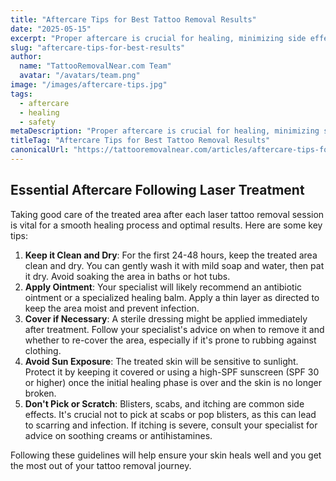 ```yaml
---
title: "Aftercare Tips for Best Tattoo Removal Results"
date: "2025-05-15"
excerpt: "Proper aftercare is crucial for healing, minimizing side effects, and achieving the best possible outcome from your tattoo removal sessions."
slug: "aftercare-tips-for-best-results"
author:
  name: "TattooRemovalNear.com Team"
  avatar: "/avatars/team.png"
image: "/images/aftercare-tips.jpg"
tags:
  - aftercare
  - healing
  - safety
metaDescription: "Proper aftercare is crucial for healing, minimizing side effects, and achieving the best possible outcome from your tattoo removal sessions."
titleTag: "Aftercare Tips for Best Tattoo Removal Results"
canonicalUrl: "https://tattooremovalnear.com/articles/aftercare-tips-for-best-results"
---
```


## Essential Aftercare Following Laser Treatment

Taking good care of the treated area after each laser tattoo removal session is vital for a smooth healing process and optimal results. Here are some key tips:

1.  **Keep it Clean and Dry**: For the first 24-48 hours, keep the treated area clean and dry. You can gently wash it with mild soap and water, then pat it dry. Avoid soaking the area in baths or hot tubs.
2.  **Apply Ointment**: Your specialist will likely recommend an antibiotic ointment or a specialized healing balm. Apply a thin layer as directed to keep the area moist and prevent infection.
3.  **Cover if Necessary**: A sterile dressing might be applied immediately after treatment. Follow your specialist's advice on when to remove it and whether to re-cover the area, especially if it's prone to rubbing against clothing.
4.  **Avoid Sun Exposure**: The treated skin will be sensitive to sunlight. Protect it by keeping it covered or using a high-SPF sunscreen (SPF 30 or higher) once the initial healing phase is over and the skin is no longer broken.
5.  **Don't Pick or Scratch**: Blisters, scabs, and itching are common side effects. It's crucial not to pick at scabs or pop blisters, as this can lead to scarring and infection. If itching is severe, consult your specialist for advice on soothing creams or antihistamines.

Following these guidelines will help ensure your skin heals well and you get the most out of your tattoo removal journey.
